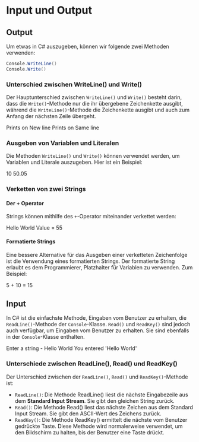 # Input und Output

## Output

Um etwas in C# auszugeben, können wir folgende zwei Methoden verwenden:

````C#
Console.WriteLine()
Console.Write()
````

### Unterschied zwischen WriteLine() und Write()

Der Hauptunterschied zwischen `WriteLine()` und `Write()` besteht darin, dass die `Write()`-Methode nur die ihr übergebene Zeichenkette ausgibt,
während die `WriteLine()`-Methode die Zeichenkette ausgibt und auch zum Anfang der nächsten Zeile übergeht.

<tabs>
    <tab title="C#">
        <code-block lang="c#" src="output.cs" />
    </tab>  
    <tab title="Output">
        <code-block lang="bash">
            Prints on
            New line
            Prints on Same line
        </code-block>
    </tab>
</tabs>

### Ausgeben von Variablen und Literalen

Die Methoden `WriteLine()` und `Write()` können verwendet werden, um Variablen und Literale auszugeben. Hier ist ein Beispiel:

<tabs>
    <tab title="C#">
        <code-block lang="c#" src="output-variables-literals.cs" />
    </tab>  
    <tab title="Output">
        <code-block lang="bash">
            10
            50.05
        </code-block>
    </tab>
</tabs>

### Verketten von zwei Strings

#### Der + Operator

Strings können mithilfe des `+`-Operator miteinander verkettet werden:

<tabs>
    <tab title="C#">
        <code-block lang="c#" src="concatenating-plus.cs" />
    </tab>  
    <tab title="Output">
        <code-block lang="bash">
            Hello World
            Value = 55
        </code-block>
    </tab>
</tabs>

#### Formatierte Strings

Eine bessere Alternative für das Ausgeben einer verketteten Zeichenfolge ist die Verwendung eines formatierten Strings. Der formatierte String erlaubt
es dem Programmierer, Platzhalter für Variablen zu verwenden. Zum Beispiel:

<tabs>
    <tab title="C#">
        <code-block lang="c#" src="formatted-strings.cs" />
    </tab>  
    <tab title="Output">
        <code-block lang="bash">
            5 + 10 = 15
        </code-block>
    </tab>
</tabs>

## Input

In C# ist die einfachste Methode, Eingaben vom Benutzer zu erhalten, die `ReadLine()`-Methode der `Console`-Klasse. `Read()` und `ReadKey()` sind
jedoch
auch
verfügbar, um Eingaben vom Benutzer zu erhalten. Sie sind ebenfalls in der `Console`-Klasse enthalten.

<tabs>
    <tab title="C#">
        <code-block lang="c#" src="input.cs" />
    </tab>  
    <tab title="Output">
        <code-block lang="bash">
            Enter a string - Hello World
            You entered 'Hello World'
        </code-block>
    </tab>
</tabs>

### Unterschiede zwischen ReadLine(), Read() und ReadKey()

Der Unterschied zwischen der `ReadLine()`, `Read()` und `ReadKey()`-Methode ist:

- `ReadLine()`: Die Methode ReadLine() liest die nächste Eingabezeile aus dem **Standard Input Stream**. Sie gibt den gleichen String zurück.
- `Read()`: Die Methode Read() liest das nächste Zeichen aus dem Standard Input Stream. Sie gibt den ASCII-Wert des Zeichens zurück.
- `ReadKey()`: Die Methode ReadKey() ermittelt die nächste vom Benutzer gedrückte Taste. Diese Methode wird normalerweise verwendet, um den Bildschirm
  zu halten, bis der Benutzer eine Taste drückt.
